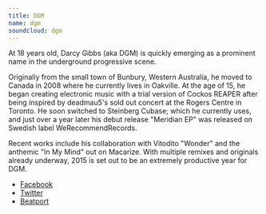 ```yaml
---
title: DGM
name: dgm
soundcloud: dgm
---
```

At 18 years old, Darcy Gibbs (aka DGM) is quickly emerging as a prominent name in the underground progressive scene.

Originally from the small town of Bunbury, Western Australia, he moved to Canada in 2008 where he currently lives in Oakville. At the age of 15, he began creating electronic music with a trial version of Cockos REAPER after being inspired by deadmau5's sold out concert at the Rogers Centre in Toronto. He soon switched to Steinberg Cubase; which he currently uses, and just over a year later his debut release "Meridian EP" was released on Swedish label WeRecommendRecords.

Recent works include his collaboration with Vitodito "Wonder" and the anthemic "In My Mind" out on Macarize. With multiple remixes and originals already underway, 2015 is set out to be an extremely productive year for DGM.

* [Facebook](http://facebook.com/thisisdgm)
* [Twitter](http://twitter.com/thisisdgm)
* [Beatport](http://beatport.com/artist/dgm/329729)